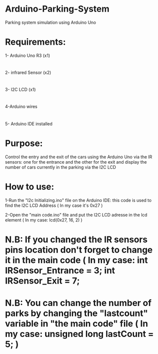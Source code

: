 # Arduino-Parking-System
Parking system simulation using Arduino Uno
# Requirements:

1- Arduino Uno R3 (x1)
#
2- infrared Sensor (x2)
#
3- I2C LCD (x1)
#
4-Arduino wires
#
5- Arduino IDE installed
# Purpose:
Control the entry and the exit of the cars using the Arduino Uno via the IR sensors: one for the entrance and the other for the exit and display the number of cars currently in the parking via the I2C LCD
#
# How to use:

1-Run the "I2c Initializing.ino" file on the Arduino IDE: this code is used to find the I2C LCD Address ( In my case it's 0x27 )
 
2-Open the "main code.ino" file and put the I2C LCD adresse in the lcd element ( In my case: lcd(0x27, 16, 2) )

# N.B: If you changed the IR sensors pins location don't forget to change it in the main code ( In my case: int IRSensor_Entrance = 3; int IRSensor_Exit = 7;

# N.B: You can change the number of parks by changing the "lastcount" variable in "the main code" file ( In my case: unsigned long lastCount = 5; )
